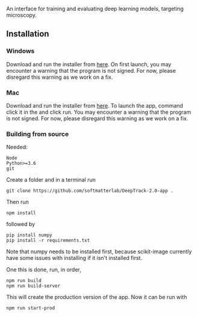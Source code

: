 An interface for training and evaluating deep learning models, targeting microscopy. 

## Installation

### Windows

Download and run the installer from [here](https://github.com/softmatterlab/DeepTrack-2.0-app/releases/latest/download/DeepTrack.exe).
On first launch, you may encounter a warning that the program is not signed. For now, please disregard this warning as we work on a fix.

### Mac

Download and run the installer from [here](https://github.com/softmatterlab/DeepTrack-2.0-app/releases/tag/v0.0.1/download/DeepTrack.dmg).
To launch the app, command click it in the and click run. You may encounter a warning that the program is not signed. For now, please disregard this warning as we work on a fix.

### Building from source

Needed: 
    
    Node
    Python>=3.6
    git

Create a folder and in a terminal run

    git clone https://github.com/softmatterlab/DeepTrack-2.0-app .
 
Then run
    
    npm install

followed by

    pip install numpy
    pip install -r requirements.txt
    
Note that numpy needs to be installed first, because scikit-image currently have some issues with installing if it isn't installed first.

One this is done, run, in order,

    npm run build
    npm run build-server

This will create the production version of the app. Now it can be run with

    npm run start-prod
